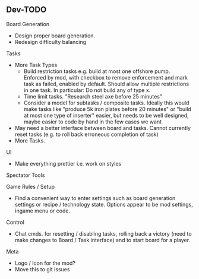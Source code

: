 
Dev-TODO
--------

Board Generation
* Design proper board generation. 
* Redesign difficulty balancing

Tasks
* More Task Types
    - Build restriction tasks e.g. build at most one offshore pump. Enforced by mod, with checkbox to remove enforcement and mark task as failed, enabled by default. Should allow multiple restrictions in one task. In particular: Do not build any of type x. 
    - Time limit tasks. "Research steel axe before 25 minutes"
    - Consider a model for subtasks / composite tasks. Ideally this would make tasks like "produce 5k iron plates before 20 minutes" or "build at most one type of inserter" easier, but needs to be well designed, maybe easier to code by hand in the few cases we want
* May need a better interface between board and tasks. Cannot currently reset tasks (e.g. to roll back erroneous completion of task)
* More Tasks. 

UI
* Make everything prettier i.e. work on styles

Spectator Tools

Game Rules / Setup
* Find a convenient way to enter settings such as board generation settings or recipe / technology state. Options appear to be mod settings, ingame menu or code. 


Control
* Chat cmds. for resetting / disabling tasks, rolling back a victory (need to make changes to Board / Task interface) and to start board for a player.

Meta
* Logo / Icon for the mod?
* Move this to git issues